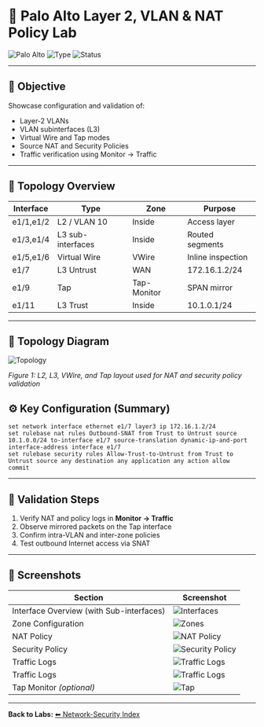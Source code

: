 # 🔄 Palo Alto Layer 2, VLAN & NAT Policy Lab

![Palo Alto](https://img.shields.io/badge/Palo%20Alto-Firewall-orange)
![Type](https://img.shields.io/badge/Lab-L2%20Interfaces%20%7C%20NAT-blue)
![Status](https://img.shields.io/badge/Status-Complete-green)

---

## 🎯 Objective
Showcase configuration and validation of:
- Layer-2 VLANs  
- VLAN subinterfaces (L3)  
- Virtual Wire and Tap modes  
- Source NAT and Security Policies  
- Traffic verification using Monitor → Traffic

---

## 🧱 Topology Overview
| Interface | Type | Zone | Purpose |
|------------|------|------|----------|
| e1/1,e1/2 | L2 / VLAN 10 | Inside | Access layer |
| e1/3,e1/4 | L3 sub-interfaces | Inside | Routed segments |
| e1/5,e1/6 | Virtual Wire | VWire | Inline inspection |
| e1/7 | L3 Untrust | WAN | 172.16.1.2/24 |
| e1/9 | Tap | Tap-Monitor | SPAN mirror |
| e1/11 | L3 Trust | Inside | 10.1.0.1/24 |

---

## 🧭 Topology Diagram

![Topology](screenshots/palo-alto-l2-nat-interface-lab/topology.png)

*Figure 1: L2, L3, VWire, and Tap layout used for NAT and security policy validation*


## ⚙️ Key Configuration (Summary)

```
set network interface ethernet e1/7 layer3 ip 172.16.1.2/24
set rulebase nat rules Outbound-SNAT from Trust to Untrust source 10.1.0.0/24 to-interface e1/7 source-translation dynamic-ip-and-port interface-address interface e1/7
set rulebase security rules Allow-Trust-to-Untrust from Trust to Untrust source any destination any application any action allow
commit
```

---

## 🧪 Validation Steps
1. Verify NAT and policy logs in **Monitor → Traffic**  
2. Observe mirrored packets on the Tap interface  
3. Confirm intra-VLAN and inter-zone policies  
4. Test outbound Internet access via SNAT

---

## 📸 Screenshots

| Section | Screenshot |
|----------|-------------|
| Interface Overview (with Sub-interfaces) | ![Interfaces](../assets/screenshots/palo-alto-l2-nat-interface-lab/interfaces.png) |
| Zone Configuration | ![Zones](../assets/screenshots/palo-alto-l2-nat-interface-lab/zones.png) |
| NAT Policy | ![NAT Policy](../assets/screenshots/palo-alto-l2-nat-interface-lab/nat-policy.png) |
| Security Policy | ![Security Policy](../assets/screenshots/palo-alto-l2-nat-interface-lab/security-policy.png) |
| Traffic Logs | ![Traffic Logs](../assets/screenshots/palo-alto-l2-nat-interface-lab/traffic-logs-l2-inter-zone.png) |
| Traffic Logs | ![Traffic Logs](../assets/screenshots/palo-alto-l2-nat-interface-lab/traffic-logs-l2-intra-zone.png) |
| Tap Monitor *(optional)* | ![Tap](../assets/screenshots/palo-alto-l2-nat-interface-lab/tap-monitor.png) |

---

**Back to Labs:** [⬅ Network-Security Index](./index.md)

